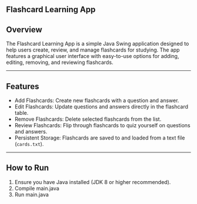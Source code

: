 ## Flashcard Learning App

## Overview
The Flashcard Learning App is a simple Java Swing application designed to help users create, review, and manage flashcards for studying. 
The app features a graphical user interface with easy-to-use options for adding, editing, removing, and reviewing flashcards.

---

## Features

- Add Flashcards: Create new flashcards with a question and answer.
- Edit Flashcards: Update questions and answers directly in the flashcard table.
- Remove Flashcards: Delete selected flashcards from the list.
- Review Flashcards: Flip through flashcards to quiz yourself on questions and answers.
- Persistent Storage: Flashcards are saved to and loaded from a text file (`cards.txt`).

---

## How to Run

1. Ensure you have Java installed (JDK 8 or higher recommended).
2. Compile main.java
3. Run main.java
